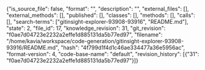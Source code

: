 {"is_source_file": false, "format": "", "description": "", "external_files": [], "external_methods": [], "published": [], "classes": [], "methods": [], "calls": [], "search-terms": ["gitinsight-explorer-93908-93916", "README.md"], "state": 2, "file_id": 17, "knowledge_revision": 31, "git_revision": "f0ae7d04723e2232a2effe1d885131da5b77ed97", "filename": "/home/kavia/workspace/code-generation/gitinsight-explorer-93908-93916/README.md", "hash": "4f799d1f4d1c46ae334477a36e5956ac", "format-version": 4, "code-base-name": "default", "revision_history": [{"31": "f0ae7d04723e2232a2effe1d885131da5b77ed97"}]}